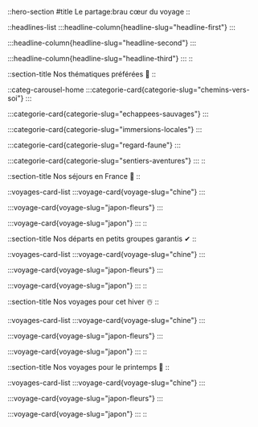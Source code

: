 ::hero-section
#title
Le partage\:brau cœur du voyage
::

::headlines-list
  :::headline-column{headline-slug="headline-first"}
  :::

  :::headline-column{headline-slug="headline-second"}
  :::

  :::headline-column{headline-slug="headline-third"}
  :::
::

::section-title
Nos thématiques préférées 🫶
::

::categ-carousel-home
  :::categorie-card{categorie-slug="chemins-vers-soi"}
  :::

  :::categorie-card{categorie-slug="echappees-sauvages"}
  :::

  :::categorie-card{categorie-slug="immersions-locales"}
  :::

  :::categorie-card{categorie-slug="regard-faune"}
  :::

  :::categorie-card{categorie-slug="sentiers-aventures"}
  :::
::

::section-title
Nos séjours en France 🚞
::

::voyages-card-list
  :::voyage-card{voyage-slug="chine"}
  :::

  :::voyage-card{voyage-slug="japon-fleurs"}
  :::

  :::voyage-card{voyage-slug="japon"}
  :::
::

::section-title
Nos départs en petits groupes garantis ✔
::

::voyages-card-list
  :::voyage-card{voyage-slug="chine"}
  :::

  :::voyage-card{voyage-slug="japon-fleurs"}
  :::

  :::voyage-card{voyage-slug="japon"}
  :::
::

::section-title
Nos voyages pour cet hiver ☃️
::

::voyages-card-list
  :::voyage-card{voyage-slug="chine"}
  :::

  :::voyage-card{voyage-slug="japon-fleurs"}
  :::

  :::voyage-card{voyage-slug="japon"}
  :::
::

::section-title
Nos voyages pour le printemps 🌱
::

::voyages-card-list
  :::voyage-card{voyage-slug="chine"}
  :::

  :::voyage-card{voyage-slug="japon-fleurs"}
  :::

  :::voyage-card{voyage-slug="japon"}
  :::
::
